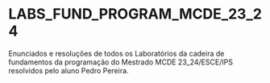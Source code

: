 # LABS_FUND_PROGRAM_MCDE_23_24
 Enunciados e resoluções de todos os Laboratórios da cadeira de fundamentos da programação do Mestrado MCDE 23_24/ESCE/IPS resolvidos pelo aluno Pedro Pereira.
